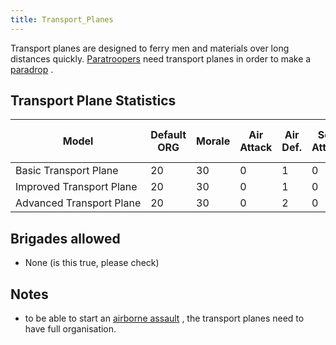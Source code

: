 ```yaml
---
title: Transport_Planes
---
```


Transport planes are designed to ferry men and materials over long distances quickly. [Paratroopers](/wiki/Paratroop_Division "Paratroop Division") need transport planes in order to make a [paradrop](/wiki/index.php?title=Airborne_assault&action=edit&redlink=1 "Airborne assault (page does not exist)") .

## Transport Plane Statistics

| Model                    | Default ORG | Morale | Air Attack | Air Def. | Soft Attack | Hard Attack | Naval Attack | Strat Attack | Surface Def | Air Detect | Surface Detect |     | Cost | Build-time | Man-power | Max Speed | Supply Cons. | Fuel Cons. | Range | Trans Cap. | Upgrade Time Factor | Upgrade Cost Factor |
| ------------------------ | ----------- | ------ | ---------- | -------- | ----------- | ----------- | ------------ | ------------ | ----------- | ---------- | -------------- | --- | ---- | ---------- | --------- | --------- | ------------ | ---------- | ----- | ---------- | ------------------- | ------------------- |
| Basic Transport Plane    | 20          | 30     | 0          | 1        | 0           | 0           | 0            | 0            | 4           | 1          | 3              |     | 40   | 150        | 4         | 250       | 1            | 2          | 800   | 1          | 0.5                 | 1.0                 |
| Improved Transport Plane | 20          | 30     | 0          | 1        | 0           | 0           | 0            | 0            | 6           | 1          | 3              |     | 32   | 150        | 4         | 300       | 0.8          | 1.6        | 1000  | 1          | 0.5                 | 1.0                 |
| Advanced Transport Plane | 20          | 30     | 0          | 2        | 0           | 0           | 0            | 0            | 8           | 1          | 3              |     | 24   | 150        | 4         | 350       | 0.6          | 1.2        | 1300  | 1          | 0.5                 | 1.0                 |

## Brigades allowed

- None (is this true, please check)

## Notes

- to be able to start an [airborne assault](/wiki/index.php?title=Airborne_assault&action=edit&redlink=1 "Airborne assault (page does not exist)") , the transport planes need to have full organisation.
